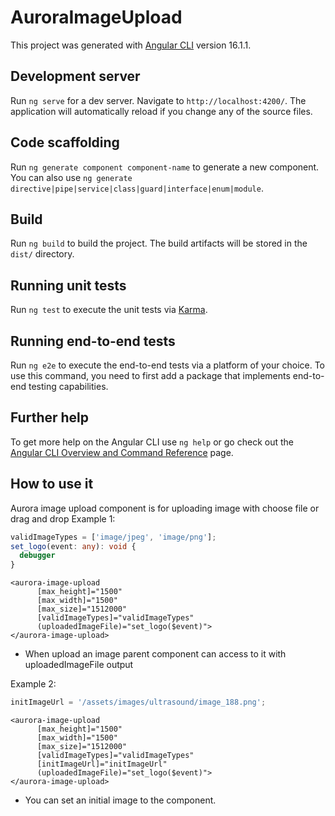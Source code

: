 # AuroraImageUpload

This project was generated with [Angular CLI](https://github.com/angular/angular-cli) version 16.1.1.

## Development server

Run `ng serve` for a dev server. Navigate to `http://localhost:4200/`. The application will automatically reload if you change any of the source files.

## Code scaffolding

Run `ng generate component component-name` to generate a new component. You can also use `ng generate directive|pipe|service|class|guard|interface|enum|module`.

## Build

Run `ng build` to build the project. The build artifacts will be stored in the `dist/` directory.

## Running unit tests

Run `ng test` to execute the unit tests via [Karma](https://karma-runner.github.io).

## Running end-to-end tests

Run `ng e2e` to execute the end-to-end tests via a platform of your choice. To use this command, you need to first add a package that implements end-to-end testing capabilities.

## Further help

To get more help on the Angular CLI use `ng help` or go check out the [Angular CLI Overview and Command Reference](https://angular.io/cli) page.

## How to use it

Aurora image upload component is for uploading image with choose file or drag and drop
Example 1:
```typescript
validImageTypes = ['image/jpeg', 'image/png'];
set_logo(event: any): void {
  debugger
}
```

```angular2html
<aurora-image-upload
      [max_height]="1500"
      [max_width]="1500"
      [max_size]="1512000"
      [validImageTypes]="validImageTypes"
      (uploadedImageFile)="set_logo($event)">
</aurora-image-upload>
```


- When upload an image parent component can access to it with uploadedImageFile output


Example 2:

```typescript
initImageUrl = '/assets/images/ultrasound/image_188.png';
```

```angular2html
<aurora-image-upload
      [max_height]="1500"
      [max_width]="1500"
      [max_size]="1512000"
      [validImageTypes]="validImageTypes"
      [initImageUrl]="initImageUrl"
      (uploadedImageFile)="set_logo($event)">
</aurora-image-upload>
```

- You can set an initial image to the component.
